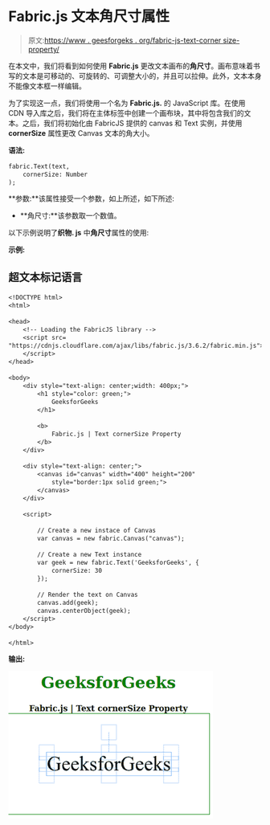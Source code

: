# Fabric.js 文本角尺寸属性

> 原文:[https://www . geesforgeks . org/fabric-js-text-corner size-property/](https://www.geeksforgeeks.org/fabric-js-text-cornersize-property/)

在本文中，我们将看到如何使用 **Fabric.js** 更改文本画布的**角尺寸**。画布意味着书写的文本是可移动的、可旋转的、可调整大小的，并且可以拉伸。此外，文本本身不能像文本框一样编辑。

为了实现这一点，我们将使用一个名为 **Fabric.js.** 的 JavaScript 库。在使用 CDN 导入库之后，我们将在主体标签中创建一个画布块，其中将包含我们的文本。之后，我们将初始化由 FabricJS 提供的 canvas 和 Text 实例，并使用 **cornerSize** 属性更改 Canvas 文本的角大小。

**语法:**

```
fabric.Text(text,
    cornerSize: Number
); 
```

**参数:**该属性接受一个参数，如上所述，如下所述:

*   **角尺寸:**该参数取一个数值。

以下示例说明了**织物. js** 中**角尺寸**属性的使用:

**示例:**

## 超文本标记语言

```
<!DOCTYPE html>
<html>

<head>
    <!-- Loading the FabricJS library -->
    <script src=
"https://cdnjs.cloudflare.com/ajax/libs/fabric.js/3.6.2/fabric.min.js">
    </script>
</head>

<body>
    <div style="text-align: center;width: 400px;">
        <h1 style="color: green;">
            GeeksforGeeks
        </h1>

        <b>
            Fabric.js | Text cornerSize Property
        </b>
    </div>

    <div style="text-align: center;">
        <canvas id="canvas" width="400" height="200"
            style="border:1px solid green;">
        </canvas>
    </div>

    <script>

        // Create a new instace of Canvas 
        var canvas = new fabric.Canvas("canvas");

        // Create a new Text instance 
        var geek = new fabric.Text('GeeksforGeeks', {
            cornerSize: 30
        });

        // Render the text on Canvas 
        canvas.add(geek);
        canvas.centerObject(geek);
    </script>
</body>

</html>
```

**输出:**

![](img/52ec7cd710429c89ae0ffaefdf315ae9.png)